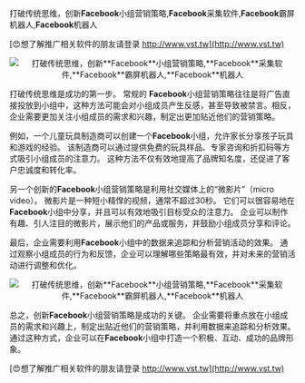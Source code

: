 打破传统思维，创新**Facebook**小组营销策略,**Facebook**采集软件,**Facebook**霸屏机器人,**Facebook**机器人

[😍想了解推广相关软件的朋友请登录 http://www.vst.tw](http://www.vst.tw)

 <center><img src="https://vst.tw/MP4/tuiguang/png/6.png" alt="打破传统思维，创新**Facebook**小组营销策略,**Facebook**采集软件,**Facebook**霸屏机器人,**Facebook**机器人"></center>

打破传统思维是成功的第一步。 常规的 **Facebook**小组营销策略往往是将广告直接投放到小组中，这种方法可能会对小组成员产生反感，甚至导致被禁言。相反，企业需要更加关注小组成员的需求和兴趣，制定出更加贴近他们的营销策略。

例如，一个儿童玩具制造商可以创建一个**Facebook**小组，允许家长分享孩子玩具和游戏的经验。 该制造商可以通过提供免费的玩具样品、专家咨询和折扣码等方式吸引小组成员的注意力。 这种方法不仅有效地提高了品牌知名度，还促进了客户忠诚度和转化率。

另一个创新的**Facebook**小组营销策略是利用社交媒体上的“微影片”（micro video）。 微影片是一种短小精悍的视频，通常不超过30秒。 它们可以很容易地在**Facebook**小组中分享，并且可以有效地吸引目标受众的注意力。 企业可以制作有趣、引人注目的微影片，展示他们的产品或服务，并鼓励小组成员分享和评论。

最后，企业需要利用**Facebook**小组中的数据来追踪和分析营销活动的效果。 通过观察小组成员的行为和反馈，企业可以理解哪些策略最有效，并对未来的营销活动进行调整和优化。

 <center><img src="https://vst.tw/MP4/tuiguang/png/3.png" alt="打破传统思维，创新**Facebook**小组营销策略,**Facebook**采集软件,**Facebook**霸屏机器人,**Facebook**机器人"></center>

总之，创新**Facebook**小组营销策略是成功的关键。 企业需要将重点放在小组成员的需求和兴趣上，制定出贴近他们的营销策略，并利用数据来追踪和分析效果。 通过这种方式，企业可以在**Facebook**小组中打造一个积极、互动、成功的品牌形象。

[😍想了解推广相关软件的朋友请登录 http://www.vst.tw](http://www.vst.tw)



